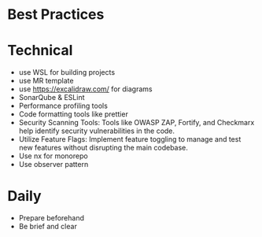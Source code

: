 # Best Practices

# Technical

- use WSL for building projects
- use MR template  
- use https://excalidraw.com/ for diagrams
- SonarQube & ESLint
- Performance profiling tools
- Code formatting tools like prettier
- Security Scanning Tools: Tools like OWASP ZAP, Fortify, and Checkmarx help identify security vulnerabilities in the code.
- Utilize Feature Flags: Implement feature toggling to manage and test new features without disrupting the main codebase.
- Use nx for monorepo
- Use observer pattern



# Daily
- Prepare beforehand
- Be brief and clear


